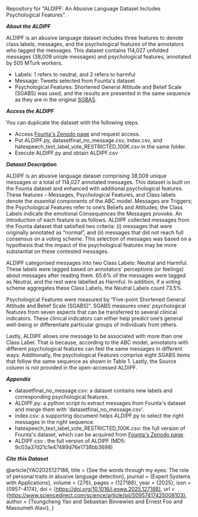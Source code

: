Repository for "ALDIPF: An Abusive Language Dataset Includes Psychological Features".

_**About the ALDIPF**_

ALDIPF is an abusive language dataset includes three features to denote class labels, messages, and the psychological features of the annotators who tagged the messages. This dataset contains 114,027 unfolded messages (38,009 uniqle messages) and psychological features, annotated by 505 MTurk workers.
* Labels: 1 refers to neutral, and 2 refers to harmful
* Message: Tweets selected from Founta's dataset
* Psychological Features: Shortened General Attitude and Belief Scale (SGABS) was used, and the results are presented in the same sequence as they are in the original [SGBAS](https://opal.latrobe.edu.au/articles/educational_resource/Shortened_General_Attitude_and_Belief_Scale_SGABS_/14869962).



_**Access the ALDIPF**_

 You can duplicate the dataset with the following steps.

* Access [Founta's Zenodo page](https://zenodo.org/record/3706866#.YjzZfDUReUk) and request access.
* Put ALDIPF.py, datasetfinal_no_message.csv, index.csv, and hatespeech_text_label_vote_RESTRICTED_100K.csv in the same folder.
* Execute ALDIPF.py and obtain ALDIPF.csv


_**Dataset Description**_

ALDIPF is an abusive language dataset comprising 38,009 unique messages or a total of 114,027 annotated
messages. This dataset is built on the Founta dataset and enhanced with additional psychological features. These
features – Messages, Psychological Features, and Class labels denote the essential components of the ABC model.
Messages are Triggers; the Psychological Features refer to one’s Beliefs and Attitudes; the Class Labels indicate the
emotional Consequences the Messages provoke. An introduction of each feature is as follows.
ALDIPF collected messages from the Founta dataset that satisfied two criteria: (i) messages that were originally
annotated as “normal”, and (ii) messages that did not reach full consensus on a voting scheme. This selection of
messages was based on a hypothesis that the impact of the psychological features may be more substantial on these
contested messages.

ALDIPF categorised messages into two Class Labels: Neutral and Harmful. These labels were tagged based on
annotators’ perceptions (or feelings) about messages after reading them. 65.6% of the messages were tagged as Neutral,
and the rest were labelled as Harmful. In addition, if a voting scheme aggregates these Class Labels, the Neutral Labels
count 73.5%.

Psychological Features were measured by “Five-point Shortened General Attitude and Belief Scale (SGABS)”.
SGABS measures ones’ psychological features from seven aspects that can be transferred to several clinical indicators.
These clinical indicators can either help predict one’s general well-being or differentiate particular groups of individuals
from others.

Lastly, ALDIPF allows one message to be associated with
more than one Class Label. That is because, according to the ABC model, annotators with different psychological
features can feel the same messages in different ways. Additionally, the psychological Features comprise eight SGABS
items that follow the same sequence as shown in Table 1. Lastly, the Source column is not provided in the open-accessed
ALDIPF.


_**Appendix**_

* datasetfinal_no_message.csv: a dataset contains new labels and corresponding psychological features. 
* ALDIPF.py: a python script to extract messages from Founta's dataset and merge them with 'datasetfinal_no_message.csv'.
* index.csv: a supporting document helps ALDIPF.py to select the right messages in the right sequence.
* hatespeech_text_label_vote_RESTRICTED_100K.csv: the full version of Founta's dataset, which can be acquired from [Founta's Zenodo page](https://zenodo.org/record/3706866#.YjzZfDUReUk).
* ALDIPF.csv : the full version of ALDIPF (MD5: 9c03a37d21c1e47489d76e1738bb3698) 


_**Cite this Dataset**_

@article{YAO2025127188,
title = {See the words through my eyes: The role of personal traits in abusive language detection},
journal = {Expert Systems with Applications},
volume = {276},
pages = {127188},
year = {2025},
issn = {0957-4174},
doi = {https://doi.org/10.1016/j.eswa.2025.127188},
url = {https://www.sciencedirect.com/science/article/pii/S0957417425008103},
author = {Tsungcheng Yao and Sebastian Binnewies and Ernest Foo and Masoumeh Alavi},
}

